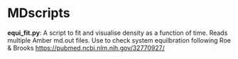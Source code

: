 # MDscripts

<b>equi_fit.py</b>: A script to fit and visualise density as a function of time. Reads multiple Amber md.out files. Use to check system equilbration following Roe & Brooks https://pubmed.ncbi.nlm.nih.gov/32770927/
